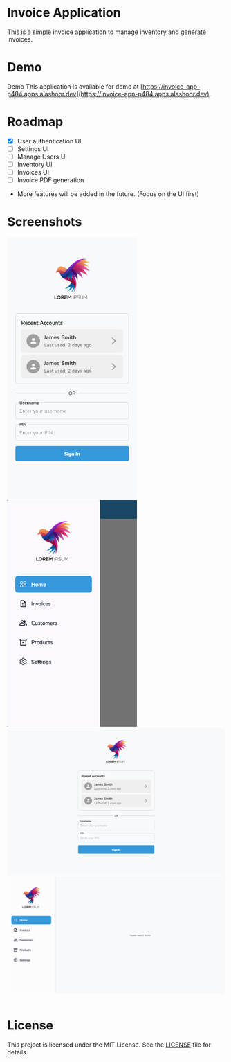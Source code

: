 # Invoice Application

This is a simple invoice application to manage inventory and generate invoices.

# Demo
Demo This application is available for demo at [https://invoice-app-p484.apps.alashoor.dev](https://invoice-app-p484.apps.alashoor.dev).

# Roadmap
- [x] User authentication UI
- [ ] Settings UI
- [ ] Manage Users UI
- [ ] Inventory UI
- [ ] Invoices UI
- [ ] Invoice PDF generation
-  More features will be added in the future. (Focus on the UI first)

# Screenshots

<table>
  <tr>
    <img src="screenshots/screenshot-login.png" alt="login screen" width="300">
    <img src="screenshots/screenshot-home.png" alt="home screen" width="300">
  </tr>
  <tr>
    <img src="screenshots/screenshot-desktop-login.png" alt="login desktop screen" width="600">
    <img src="screenshots/screenshot-desktop-home.png" alt="home desktop screen" width="600">
  </tr>
</table>

# License

This project is licensed under the MIT License. See the [LICENSE](LICENSE) file for details.